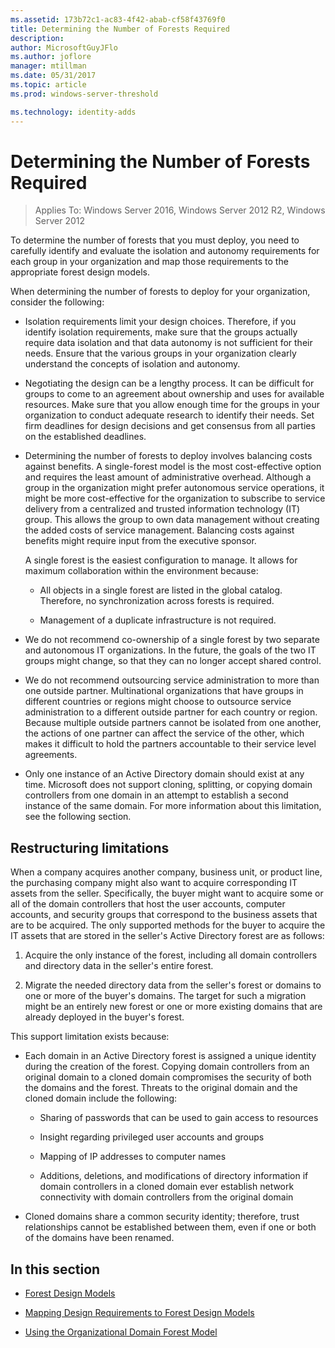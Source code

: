 ```yaml
---
ms.assetid: 173b72c1-ac83-4f42-abab-cf58f43769f0
title: Determining the Number of Forests Required
description:
author: MicrosoftGuyJFlo
ms.author: joflore
manager: mtillman
ms.date: 05/31/2017
ms.topic: article
ms.prod: windows-server-threshold

ms.technology: identity-adds
---
```


# Determining the Number of Forests Required

>Applies To: Windows Server 2016, Windows Server 2012 R2, Windows Server 2012

To determine the number of forests that you must deploy, you need to carefully identify and evaluate the isolation and autonomy requirements for each group in your organization and map those requirements to the appropriate forest design models.  
  
When determining the number of forests to deploy for your organization, consider the following:  
  
-   Isolation requirements limit your design choices. Therefore, if you identify isolation requirements, make sure that the groups actually require data isolation and that data autonomy is not sufficient for their needs. Ensure that the various groups in your organization clearly understand the concepts of isolation and autonomy.  
  
-   Negotiating the design can be a lengthy process. It can be difficult for groups to come to an agreement about ownership and uses for available resources. Make sure that you allow enough time for the groups in your organization to conduct adequate research to identify their needs. Set firm deadlines for design decisions and get consensus from all parties on the established deadlines.  
  
-   Determining the number of forests to deploy involves balancing costs against benefits. A single-forest model is the most cost-effective option and requires the least amount of administrative overhead. Although a group in the organization might prefer autonomous service operations, it might be more cost-effective for the organization to subscribe to service delivery from a centralized and trusted information technology (IT) group. This allows the group to own data management without creating the added costs of service management. Balancing costs against benefits might require input from the executive sponsor.  
  
    A single forest is the easiest configuration to manage. It allows for maximum collaboration within the environment because:  
  
    -   All objects in a single forest are listed in the global catalog. Therefore, no synchronization across forests is required.  
  
    -   Management of a duplicate infrastructure is not required.  
  
-   We do not recommend co-ownership of a single forest by two separate and autonomous IT organizations. In the future, the goals of the two IT groups might change, so that they can no longer accept shared control.  
  
-   We do not recommend outsourcing service administration to more than one outside partner. Multinational organizations that have groups in different countries or regions might choose to outsource service administration to a different outside partner for each country or region. Because multiple outside partners cannot be isolated from one another, the actions of one partner can affect the service of the other, which makes it difficult to hold the partners accountable to their service level agreements.  
  
-   Only one instance of an Active Directory domain should exist at any time. Microsoft does not support cloning, splitting, or copying domain controllers from one domain in an attempt to establish a second instance of the same domain. For more information about this limitation, see the following section.  
  
## Restructuring limitations  
When a company acquires another company, business unit, or product line, the purchasing company might also want to acquire corresponding IT assets from the seller. Specifically, the buyer might want to acquire some or all of the domain controllers that host the user accounts, computer accounts, and security groups that correspond to the business assets that are to be acquired. The only supported methods for the buyer to acquire the IT assets that are stored in the seller's Active Directory forest are as follows:  
  
1.  Acquire the only instance of the forest, including all domain controllers and directory data in the seller's entire forest.  
  
2.  Migrate the needed directory data from the seller's forest or domains to one or more of the buyer's domains. The target for such a migration might be an entirely new forest or one or more existing domains that are already deployed in the buyer's forest.  
  
This support limitation exists because:  
  
-   Each domain in an Active Directory forest is assigned a unique identity during the creation of the forest. Copying domain controllers from an original domain to a cloned domain compromises the security of both the domains and the forest. Threats to the original domain and the cloned domain include the following:  
  
    -   Sharing of passwords that can be used to gain access to resources  
  
    -   Insight regarding privileged user accounts and groups  
  
    -   Mapping of IP addresses to computer names  
  
    -   Additions, deletions, and modifications of directory information if domain controllers in a cloned domain ever establish network connectivity with domain controllers from the original domain  
  
-   Cloned domains share a common security identity; therefore, trust relationships cannot be established between them, even if one or both of the domains have been renamed.  
  
## In this section  
  
-   [Forest Design Models](https://technet.microsoft.com/library/cc770439.aspx)  
  
-   [Mapping Design Requirements to Forest Design Models](Forest-Design-Models.md)  
  
-   [Using the Organizational Domain Forest Model](../../ad-ds/plan/Using-the-Organizational-Domain-Forest-Model.md)  
  


